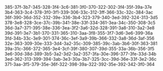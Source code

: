 385-37f-3b7-345-328-3f4-3c6-381-3f0-370-322-302-3f4-35f-39a-37e
3b4-363-3c4-378-3f0-3f1-339-306-33c-312-3ff-366-33c-32c-384-3ac
36f-390-36d-352-332-39e-336-3b4-323-379-340-3ed-392-324-313-3d5
378-3e8-328-3ce-37c-39b-341-38e-33f-334-361-3ea-34c-350-308-3c5
36d-3a7-371-395-38e-336-3ea-3f2-3a6-32d-328-391-3a8-310-3a2-3e8
39d-391-3e7-3b1-370-331-365-310-3aa-3f8-355-3f7-3d6-3e6-399-36a
3fd-34b-33c-3e9-301-374-36c-3ef-3a9-39b-366-332-3a8-36d-3af-356
32e-363-309-30e-333-3d4-3a2-35c-309-385-39c-3ab-3b6-30f-363-381
39a-31c-366-372-365-3e4-3cf-39f-380-307-39d-355-33a-36b-356-3f5
3e6-30d-38d-389-3b5-3a2-3d2-3a2-357-3fa-30e-396-377-3fe-33d-34b
3ed-362-313-399-394-3ab-3e3-30a-3b7-325-3cc-39d-36e-33f-3e2-36c
371-3aa-3f5-379-35e-36f-322-398-39a-322-392-35e-392-342-3f0-364
